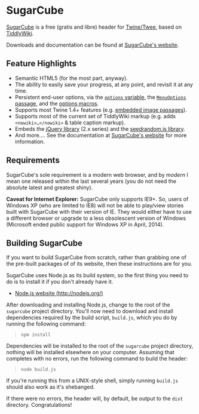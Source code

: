 # SugarCube #
[SugarCube](http://www.motoslave.net/sugarcube/ "http://www.motoslave.net/sugarcube/") is a free (gratis and libre) header for [Twine/Twee](http://twinery.org/ "http://twinery.org/"), based on [TiddlyWiki](http://tiddlywiki.com/ "http://tiddlywiki.com/").

Downloads and documentation can be found at [SugarCube's website](http://www.motoslave.net/sugarcube/ "http://www.motoslave.net/sugarcube/").

## Feature Highlights ##
- Semantic HTML5 (for the most part, anyway).
- The ability to easily save your progress, at any point, and revisit it at any time.
- Persistent end-user options, via the [`options` variable](#reserved-names-variables "see: options"), the [`MenuOptions` passage](#reserved-names-passages "see: MenuOptions"), and the [options macros](#macrocat-options "see: options macros").
- Supports most Twine 1.4+ features (e.g. [embedded image passages](#wiki-syntax-extensions-image-passage "see: Image Passage Syntax for [img[]]")).
- Supports most of the current set of TiddlyWiki markup (e.g. adds `<nowiki>…</nowiki>` & table caption markup).
- Embeds the [jQuery library](http://jquery.com/ "http://jquery.com/") (2.x series) and the [seedrandom.js library](https://github.com/davidbau/seedrandom "https://github.com/davidbau/seedrandom").
- And more….  See the documentation at [SugarCube's website](http://www.motoslave.net/sugarcube/ "http://www.motoslave.net/sugarcube/") for more information.

## Requirements ##
SugarCube's sole requirement is a modern web browser, and by *modern* I mean one released within the last several years (you do not need the absolute latest and greatest shiny).

**Caveat for Internet Explorer:** SugarCube only supports  IE9+.  So, users of Windows XP (who are limited to IE8) will not be able to play/view stories built with SugarCube with their version of IE.  They would either have to use a different browser or upgrade to a less obsolescent version of Windows (Microsoft ended public support for Windows XP in April, 2014).

## Building SugarCube ##
If you want to build SugarCube from scratch, rather than grabbing one of the pre-built packages of of its website, then these instructions are for you.

SugarCube uses Node.js as its build system, so the first thing you need to do is to install it if you don't already have it.

- [Node.js website (http://nodejs.org/)](http://nodejs.org/ "http://nodejs.org/")

After downloading and installing Node.js, change to the root of the `sugarcube` project directory.  You'll now need to download and install dependencies required by the build script, `build.js`, which you do by running the following command:

>     npm install

Dependencies will be installed to the root of the `sugarcube` project directory, nothing will be installed elsewhere on your computer.  Assuming that completes with no errors, run the following command to build the header:

>     node build.js

If you're running this from a UNIX-style shell, simply running `build.js` should also work as it's shebanged.

If there were no errors, the header will, by default, be output to the `dist` directory.  Congratulations!


